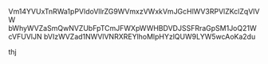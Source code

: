 Vm14YVUxTnRWa1pPVldoVllrZG9WVmxzVWxkVmJGcHlWV3RPVlZKclZqVlVW
bWhyWVZaSmQwNVZUbFpTCmJFWXpWWHBDVDJSSFRraGpSM1JoQ21WcVFUVlJN
bVIzWVZad1NWVlVNRXREYlhoMlpHYzlQUW9LYW5wcAoKa2du

thj